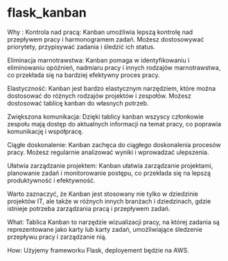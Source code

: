 # flask_kanban

Why :
Kontrola nad pracą: Kanban umożliwia lepszą kontrolę nad przepływem pracy i harmonogramem zadań. Możesz dostosowywać priorytety, przypisywać zadania i śledzić ich status.

Eliminacja marnotrawstwa: Kanban pomaga w identyfikowaniu i eliminowaniu opóźnień, nadmiaru pracy i innych rodzajów marnotrawstwa, co przekłada się na bardziej efektywny proces pracy.

Elastyczność: Kanban jest bardzo elastycznym narzędziem, które można dostosować do różnych rodzajów projektów i zespołów. Możesz dostosować tablicę kanban do własnych potrzeb.

Zwiększona komunikacja: Dzięki tablicy kanban wszyscy członkowie zespołu mają dostęp do aktualnych informacji na temat pracy, co poprawia komunikację i współpracę.

Ciągłe doskonalenie: Kanban zachęca do ciągłego doskonalenia procesów pracy. Możesz regularnie analizować wyniki i wprowadzać ulepszenia.

Ułatwia zarządzanie projektem: Kanban ułatwia zarządzanie projektami, planowanie zadań i monitorowanie postępu, co przekłada się na lepszą produktywność i efektywność.

Warto zaznaczyć, że Kanban jest stosowany nie tylko w dziedzinie projektów IT, ale także w różnych innych branżach i dziedzinach, gdzie istnieje potrzeba zarządzania pracą i przepływem zadań.




What:
Tablica Kanban to narzędzie wizualizacji pracy, na której zadania są reprezentowane jako karty lub karty zadań, umożliwiające śledzenie przepływu pracy i zarządzanie nią.



How:
Użyjemy frameworku Flask, deployement będzie na AWS.
